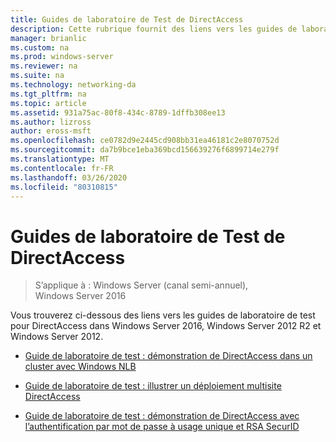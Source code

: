 ```yaml
---
title: Guides de laboratoire de Test de DirectAccess
description: Cette rubrique fournit des liens vers les guides de laboratoire de test pour DirectAccess dans Windows Server 2016.
manager: brianlic
ms.custom: na
ms.prod: windows-server
ms.reviewer: na
ms.suite: na
ms.technology: networking-da
ms.tgt_pltfrm: na
ms.topic: article
ms.assetid: 931a75ac-80f8-434c-8789-1dffb308ee13
ms.author: lizross
author: eross-msft
ms.openlocfilehash: ce0782d9e2445cd908bb31ea46181c2e8070752d
ms.sourcegitcommit: da7b9bce1eba369bcd156639276f6899714e279f
ms.translationtype: MT
ms.contentlocale: fr-FR
ms.lasthandoff: 03/26/2020
ms.locfileid: "80310815"
---
```

# <a name="directaccess-test-lab-guides"></a>Guides de laboratoire de Test de DirectAccess

>S’applique à : Windows Server (canal semi-annuel), Windows Server 2016

Vous trouverez ci-dessous des liens vers les guides de laboratoire de test pour DirectAccess dans Windows Server 2016, Windows Server 2012 R2 et Windows Server 2012.

- [Guide de laboratoire de test : démonstration de DirectAccess dans un cluster avec Windows NLB](tlg-cluster-nlb/Test-Lab-Guide-Demonstrate-DirectAccess-in-a-Cluster-with-Windows-NLB.md)

- [Guide de laboratoire de test : illustrer un déploiement multisite DirectAccess](tlg-multisite/Test-Lab-Guide-Demonstrate-a-DirectAccess-Multisite-Deployment.md)

- [Guide de laboratoire de test : démonstration de DirectAccess avec l’authentification par mot de passe à usage unique et RSA SecurID](tlg-otp-securid/Test-Lab-Guide-Demonstrate-DirectAccess-with-OTP-Authentication-and-RSA-SecurID.md)
